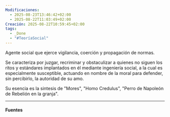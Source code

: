 ```yaml
---
Modificaciones:
  - 2025-08-23T13:46:42+02:00
  - 2025-08-22T11:03:49+02:00
Creación: 2025-08-22T10:59:45+02:00
tags:
  - _Done
  - "#TeoríaSocial"
---
```

Agente social que ejerce vigilancia, coerción y propagación de normas.

Se caracteriza por juzgar, recriminar y obstaculizar a quienes no siguen los ritos y estándares implantados en él mediante ingeniería social, a la cual es especialmente susceptible, actuando en nombre de la moral para defender, sin percibirlo, la autoridad de su amo.

Su esencia es la sintesis de "Mores", "Homo Credulus", "Perro de Napoleón de Rebelión en la granja".

---
#### Fuentes
